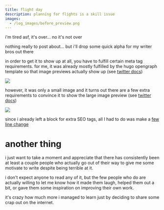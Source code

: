 ```yaml
---
title: flight day
description: planning for flights is a skill issue
images:
  - /log_images/before_preview.png
---
```


i'm tired asf, it's over... no it's not over

nothing really to post about... but i'll drop some quick alpha for my writer bros out there

in order to get it to show up at all, you have to fulfill certain meta tag requirements. for me, it was already mostly fulfilled by the hugo opengraph template so that image previews actually show up (see [twitter docs](https://developer.twitter.com/en/docs/twitter-for-websites/cards/overview/markup))


![](/log_images/before_preview.png)


however, it was only a small image and it turns out there are a few extra requirements to convince it to show the large image preview (see [twitter docs](https://developer.twitter.com/en/docs/twitter-for-websites/cards/overview/summary-card-with-large-image))

![](/log_images/after_preview.png)

since i already left a block for extra SEO tags, all I had to do was make a [few line change](https://github.com/hitorilabs/hitorilabs.github.io/commit/ac9e2cddf502b92e457e58f192c849f5e746797d)
# another thing
i just want to take a moment and appreciate that there has consistently been at least a couple people who actually go out of their way to give me some motivate to write despite being terrible at it. 

i don't expect anyone to read any of it, but the few people who do are actually willing to let me know how it made them laugh, helped them out a bit, or gave them some inspiration on improving their own work.

it's crazy how much more i managed to learn just by deciding to share some crap out on the internet.
